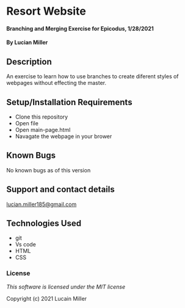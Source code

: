 # Resort Website

#### Branching and Merging Exercise for Epicodus, 1/28/2021

#### By Lucian Miller

## Description

An exercise to learn how to use branches to create diferent styles of webpages without effecting the master.

## Setup/Installation Requirements

* Clone this repository
* Open file
* Open main-page.html
* Navagate  the webpage in your brower

## Known Bugs

No known bugs as of this version

## Support and contact details

lucian.miller185@gmail.com

## Technologies Used

* git
* Vs code
* HTML
* CSS

### License

*This software is licensed under the MIT license*

Copyright (c) 2021 Lucain Miller
